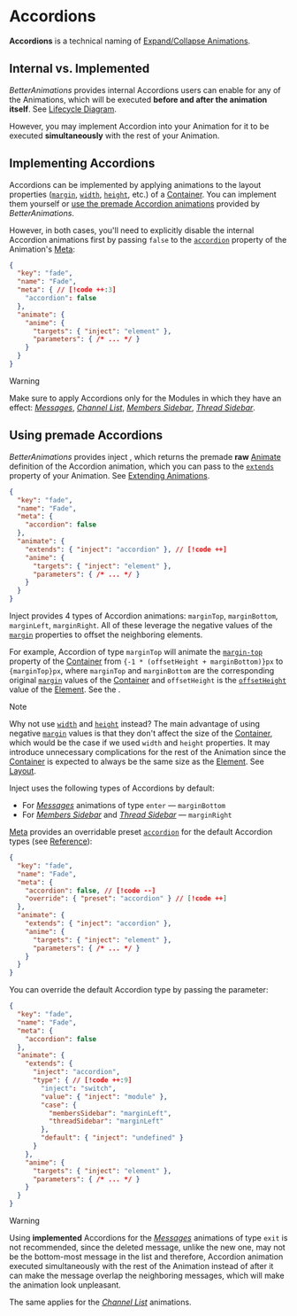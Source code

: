 <script setup>
import internalImplemented from '../assets/lottie/accordions-internal-implemented.json'
import topBottom from '../assets/lottie/accordions-margin-top-bottom.json'
import leftRight from '../assets/lottie/accordions-margin-left-right.json'
</script>

# Accordions

**Accordions** is a technical naming of [Expand/Collapse Animations](/usage/basics#expand-collapse-animations).

## Internal vs. Implemented

_BetterAnimations_ provides internal Accordions users can enable for any of the Animations,
which will be executed **before and after the animation itself**. See [Lifecycle Diagram](./lifecycle#lifecycle-diagram).

However, you may implement Accordion into your Animation for it to be executed **simultaneously**
with the rest of your Animation.

<Lottie :animation-data="internalImplemented" />

## Implementing Accordions

Accordions can be implemented by applying animations to the layout properties ([`margin`](https://developer.mozilla.org/en-US/docs/Web/CSS/margin), [`width`](https://developer.mozilla.org/en-US/docs/Web/CSS/width), [`height`](https://developer.mozilla.org/en-US/docs/Web/CSS/height), etc.)
of a [Container](./layout#container). You can implement them yourself or [use the premade Accordion animations](#using-premade-accordions) provided by _BetterAnimations_.

However, in both cases, you'll need to explicitly disable the internal Accordion animations first by passing `false`
to the [`accordion`](/reference/meta#accordion) property of the Animation's [Meta](/reference/meta):
```json
{
  "key": "fade",
  "name": "Fade",
  "meta": { // [!code ++:3]
    "accordion": false
  },
  "animate": {
    "anime": {
      "targets": { "inject": "element" },
      "parameters": { /* ... */ }
    }
  }
}
```

> [!WARNING]
> Make sure to apply Accordions only for the Modules in which they have an effect:
> [_Messages_](/usage/modules#messages), [_Channel List_](/usage/modules#channel-list), [_Members Sidebar_](/usage/modules#members-sidebar), [_Thread Sidebar_](/usage/modules#thread-sidebar).

## Using premade Accordions

_BetterAnimations_ provides inject <InjectRef inject="accordion" />, which returns the premade **raw** [Animate](/reference/animate) definition of the Accordion animation,
which you can pass to the [`extends`](/reference/animate#extends) property of your Animation. See [Extending Animations](./extending-animations).

```json
{
  "key": "fade",
  "name": "Fade",
  "meta": {
    "accordion": false
  },
  "animate": {
    "extends": { "inject": "accordion" }, // [!code ++]
    "anime": {
      "targets": { "inject": "element" },
      "parameters": { /* ... */ }
    }
  }
}
```

Inject <InjectRef inject="accordion" /> provides 4 types of Accordion animations: `marginTop`, `marginBottom`, `marginLeft`, `marginRight`.
All of these leverage the negative values of the [`margin`](https://developer.mozilla.org/en-US/docs/Web/CSS/margin) properties to offset the neighboring elements.

For example, Accordion of type `marginTop` will animate the [`margin-top`](https://developer.mozilla.org/en-US/docs/Web/CSS/margin-top) property of the [Container](./layout#container) from `{-1 * (offsetHeight + marginBottom)}px`
to `{marginTop}px`, where `marginTop` and `marginBottom` are the corresponding original [`margin`](https://developer.mozilla.org/en-US/docs/Web/CSS/margin) values of the [Container](./layout#container)
and `offsetHeight` is the [`offsetHeight`](https://developer.mozilla.org/en-US/docs/Web/API/HTMLElement/offsetHeight) value of the [Element](./layout#element). See the <InjectRef inject="accordion" text="full definition" returns />.

<Lottie :animation-data="topBottom" />
<Lottie :animation-data="leftRight" />

> [!NOTE]
> Why not use [`width`](https://developer.mozilla.org/en-US/docs/Web/CSS/width) and [`height`](https://developer.mozilla.org/en-US/docs/Web/CSS/height) instead?
> The main advantage of using negative [`margin`](https://developer.mozilla.org/en-US/docs/Web/CSS/margin) values is that they don't affect the size
> of the [Container](./layout#container), which would be the case if we used `width` and `height` properties.
> It may introduce unnecessary complications for the rest of the Animation since the [Container](./layout#container) is expected to always be the same size as the [Element](./layout#element).
> See [Layout](./layout).

Inject <InjectRef inject="accordion" /> uses the following types of Accordions by default:
- For [_Messages_](/usage/modules#messages) animations of type `enter` — `marginBottom`
- For [_Members Sidebar_](/usage/modules#members-sidebar) and [_Thread Sidebar_](/usage/modules#thread-sidebar) — `marginRight`

[Meta](/reference/meta) provides an overridable preset [`accordion`](/reference/meta#presets-accordion) for the default Accordion types (see [Reference](/reference/meta#presets-accordion)):
```json
{
  "key": "fade",
  "name": "Fade",
  "meta": {
    "accordion": false, // [!code --]
    "override": { "preset": "accordion" } // [!code ++]
  },
  "animate": {
    "extends": { "inject": "accordion" },
    "anime": {
      "targets": { "inject": "element" },
      "parameters": { /* ... */ }
    }
  }
}
```

You can override the default Accordion type by passing the <InjectRef inject="type" /> parameter:
```json
{
  "key": "fade",
  "name": "Fade",
  "meta": {
    "accordion": false
  },
  "animate": {
    "extends": {
      "inject": "accordion",
      "type": { // [!code ++:9]
        "inject": "switch",
        "value": { "inject": "module" },
        "case": {
          "membersSidebar": "marginLeft",
          "threadSidebar": "marginLeft"
        },
        "default": { "inject": "undefined" }
      }
    },
    "anime": {
      "targets": { "inject": "element" },
      "parameters": { /* ... */ }
    }
  }
}
```

> [!WARNING]
> Using **implemented** Accordions for the [_Messages_](/usage/modules#messages) animations of type `exit` is not recommended,
> since the deleted message, unlike the new one, may not be the bottom-most message in the list and therefore, Accordion
> animation executed simultaneously with the rest of the Animation instead of after it can make the message overlap the neighboring messages,
> which will make the animation look unpleasant.
>
> The same applies for the [_Channel List_](/usage/modules#channel-list) animations.
